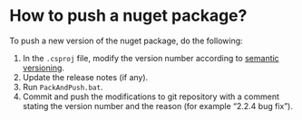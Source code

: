 ﻿# How to push a nuget package?
To push a new version of the nuget package, do the following:

1. In the `.csproj` file, modify the version number according to [semantic versioning](https://semver.org/).
2. Update the release notes (if any).
3. Run `PackAndPush.bat`.
4. Commit and push the modifications to git repository with a comment stating the version number and the reason (for example “2.2.4 bug fix”).

